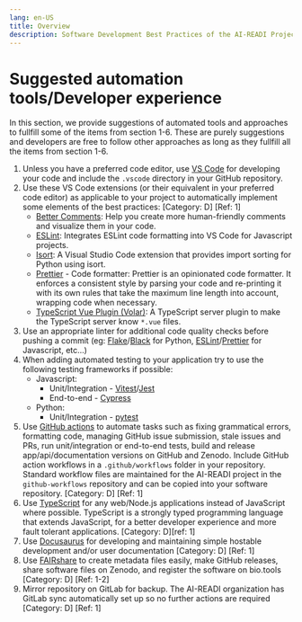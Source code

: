 ```yaml
---
lang: en-US
title: Overview
description: Software Development Best Practices of the AI-READI Project
---
```


# Suggested automation tools/Developer experience

In this section, we provide suggestions of automated tools and approaches to fullfill some of the items from section 1-6. These are purely suggestions and developers are free to follow other approaches as long as they fullfill all the items from section 1-6.

1. Unless you have a preferred code editor, use [VS Code](https://code.visualstudio.com/) for developing your code and include the `.vscode` directory in your GitHub repository.
2. Use these VS Code extensions (or their equivalent in your preferred code editor) as applicable to your project to automatically implement some elements of the best practices: [Category: D] [Ref: 1]
   - [Better Comments](https://marketplace.visualstudio.com/items?itemName=aaron-bond.better-comments): Help you create more human-friendly comments and visualize them in your code.
   - [ESLint](https://marketplace.visualstudio.com/items?itemName=dbaeumer.vscode-eslint): Integrates ESLint code formatting into VS Code for Javascript projects.
   - [Isort](https://marketplace.visualstudio.com/items?itemName=ms-python.isort): A Visual Studio Code extension that provides import sorting for Python using isort.
   - [Prettier](https://marketplace.visualstudio.com/items?itemName=esbenp.prettier-vscode) - Code formatter: Prettier is an opinionated code formatter. It enforces a consistent style by parsing your code and re-printing it with its own rules that take the maximum line length into account, wrapping code when necessary.
   - [TypeScript Vue Plugin (Volar)](https://marketplace.visualstudio.com/items?itemName=Vue.vscode-typescript-vue-plugin): A TypeScript server plugin to make the TypeScript server know `*.vue` files.
3. Use an appropriate linter for additional code quality checks before pushing a commit (eg: [Flake](https://pypi.org/project/flake8/)/[Black](https://pypi.org/project/black/) for Python, [ESLint](https://marketplace.visualstudio.com/items?itemName=dbaeumer.vscode-eslint)/[Prettier](https://marketplace.visualstudio.com/items?itemName=esbenp.prettier-vscode) for Javascript, etc…)
4. When adding automated testing to your application try to use the following testing frameworks if possible:
   - Javascript:
     - Unit/Integration - [Vitest](https://vitest.dev/)/[Jest](https://jestjs.io/)
     - End-to-end - [Cypress](https://www.cypress.io/)
   - Python:
     - Unit/Integration - [pytest](https://docs.pytest.org/en/7.2.x/)
5. Use [GitHub actions](https://github.com/features/actions) to automate tasks such as fixing grammatical errors, formatting code, managing GitHub issue submission, stale issues and PRs, run unit/integration or end-to-end tests, build and release app/api/documentation versions on GitHub and Zenodo. Include GitHub action workflows in a `.github/workflows` folder in your repository. Standard workflow files are maintained for the AI-READI project in the `github-workflows` repository and can be copied into your software repository. [Category: D] [Ref: 1]
6. Use [TypeScript](https://www.typescriptlang.org/) for any web/Node.js applications instead of JavaScript where possible. TypeScript is a strongly typed programming language that extends JavaScript, for a better developer experience and more fault tolerant applications. [Category: D][ref: 1]
7. Use [Docusaurus](https://docusaurus.io/) for developing and maintaining simple hostable development and/or user documentation [Category: D] [Ref: 1]
8. Use [FAIRshare](https://docs.fairshareapp.io/docs/intro) to create metadata files easily, make GitHub releases, share software files on Zenodo, and register the software on bio.tools [Category: D] [Ref: 1-2]
9. Mirror repository on GitLab for backup. The AI-READI organization has GitLab sync automatically set up so no further actions are required [Category: D] [Ref: 1]
